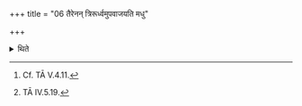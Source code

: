 +++
title = "06 तैरेनन् त्रिरूर्ध्वमुपवाजयति मधु"

+++

<details><summary>थिते</summary>

6. By means of these (fans)[^1] he fans (the Mahāvīrā) upwards with madhu madhu (madhu).[^2]  

[^1]: Cf. TĀ V.4.11.  

[^2]: TĀ IV.5.19. 
</details>
